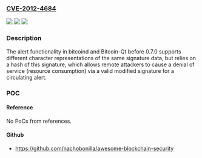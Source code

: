 ### [CVE-2012-4684](https://cve.mitre.org/cgi-bin/cvename.cgi?name=CVE-2012-4684)
![](https://img.shields.io/static/v1?label=Product&message=n%2Fa&color=blue)
![](https://img.shields.io/static/v1?label=Version&message=n%2Fa&color=blue)
![](https://img.shields.io/static/v1?label=Vulnerability&message=n%2Fa&color=brighgreen)

### Description

The alert functionality in bitcoind and Bitcoin-Qt before 0.7.0 supports different character representations of the same signature data, but relies on a hash of this signature, which allows remote attackers to cause a denial of service (resource consumption) via a valid modified signature for a circulating alert.

### POC

#### Reference
No PoCs from references.

#### Github
- https://github.com/nachobonilla/awesome-blockchain-security

